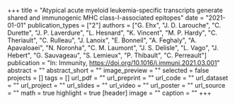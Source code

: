 +++
title = "Atypical acute myeloid leukemia-specific transcripts generate shared and immunogenic MHC class-I-associated epitopes"
date = "2021-01-01"
publication_types = ["2"]
authors = ["G. Ehx", "J. D. Larouche", "C. Durette", "J. P. Laverdure", "L. Hesnard", "K. Vincent", "M. P. Hardy", "C. Theriault", "C. Rulleau", "J. Lanoix", "E. Bonneil", "A. Feghaly", "A. Apavaloaei", "N. Noronha", "C. M. Laumont", "J. S. Delisle", "L. Vago", "J. Hebert", "G. Sauvageau", "S. Lemieux", "P. Thibault", "C. Perreault"]
publication = "In: Immunity, https://doi.org/10.1016/j.immuni.2021.03.001"
abstract = ""
abstract_short = ""
image_preview = ""
selected = false
projects = []
tags = []
url_pdf = ""
url_preprint = ""
url_code = ""
url_dataset = ""
url_project = ""
url_slides = ""
url_video = ""
url_poster = ""
url_source = ""
math = true
highlight = true
[header]
image = ""
caption = ""
+++

